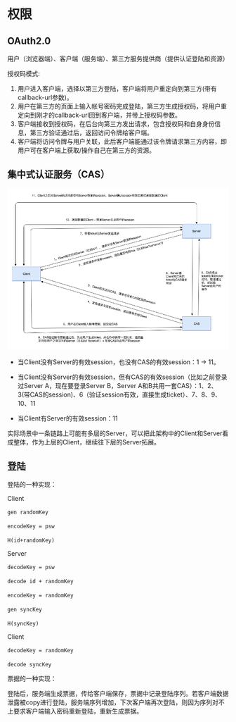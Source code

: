 # 权限

## OAuth2.0

用户（浏览器端）、客户端（服务端）、第三方服务提供商（提供认证登陆和资源）

授权码模式:

1. 用户进入客户端，选择以第三方登陆，客户端将用户重定向到第三方(带有callback-url参数)。
2. 用户在第三方的页面上输入帐号密码完成登陆，第三方生成授权码，将用户重定向到刚才的callback-url回到客户端，并带上授权码参数。
3. 客户端接收到授权码，在后台向第三方发出请求，包含授权码和自身身份信息，第三方验证通过后，返回访问令牌给客户端。
4. 客户端将访问令牌与用户关联，此后客户端能通过该令牌请求第三方内容，即用户可在客户端上获取/操作自己在第三方的资源。

## 集中式认证服务（CAS）

![event loop](../resources/auth/cas.png)

- 当Client没有Server的有效session，也没有CAS的有效session：1 -> 11。

- 当Client没有Server的有效session，但有CAS的有效session（比如之前登录过Server A，现在要登录Server B，Server A和B共用一套CAS）：1、2、3(带CAS的session)、6（验证session有效，直接生成ticket）、7、8、9、10、11

- 当Client有Server的有效session：11

实际场景中一条链路上可能有多层的Server，可以把此架构中的Client和Server看成整体，作为上层的Client，继续往下层的Server拓展。

## 登陆

登陆的一种实现：

Client
```
gen randomKey

encodeKey = psw

H(id+randomKey)
```
Server
```
decodeKey = psw

decode id + randomKey

encodeKey = randomKey

gen syncKey

H(syncKey)
```
Client
```
decodeKey = randomKey

decode syncKey
```

票据的一种实现：

登陆后，服务端生成票据，传给客户端保存，票据中记录登陆序列。若客户端数据泄露被copy进行登陆，服务端序列增加，下次客户端再次登陆，则因为序列对不上要求客户端输入密码重新登陆，重新生成票据。
